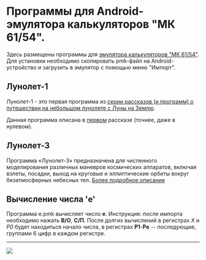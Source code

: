 # Программы для Android-эмулятора калькуляторов "МК 61/54".

Здесь размещены программы для 
<a href="https://play.google.com/store/apps/details?id=com.cax.pmk.ext&hl=ru">эмулятора калькуляторов "МК 61/54"</a>.
Для установки необходимо скопировать pmk-файл на Android-устройство и загрузить в эмулятор с помощью меню "Импорт".

## Лунолет-1

Лунолет-1 - это первая программа из 
<a href="http://slavav.ru/way_to_earth/">серии рассказов (и программ) о путешествии на небольшом лунолете с Луны на Землю</a>.

Данная программа описана в 
<a href="http://epizodsspace.no-ip.org/bibl/tm/1985/6/istinn-prav.html">первом</a> рассказе (точнее, даже в нулевом).

## Лунолет-3
Программа «Лунолет-3» предназначена для численного моделирования различных маневров космических аппаратов, 
включая взлеты, посадки, выход на круговые и эллиптические орбиты вокруг безатмосферных небесных тел.
<a href="http://epizodsspace.no-ip.org/bibl/tm/1985/9/put.html">Более подробное описание</a>

## Вычисление числа 'e'
Программа e.pmk вычисляет число **e**. 
Инструкция: после импорта необходимо нажать **В/О**, **С/П**. После долгих вычислений в регистрах *X* и *Р0* 
будет находиться начало числа, в регистрах **Р1**-**Рe** -- последующие, группами 6 цифр в каждом регистре.

----
<a href="https://play.google.com/store/apps/details?id=com.cax.pmk.ext&hl=ru" alt="Download from Google Play">
  <img src="http://www.android.com/images/brand/android_app_on_play_large.png">
</a>


